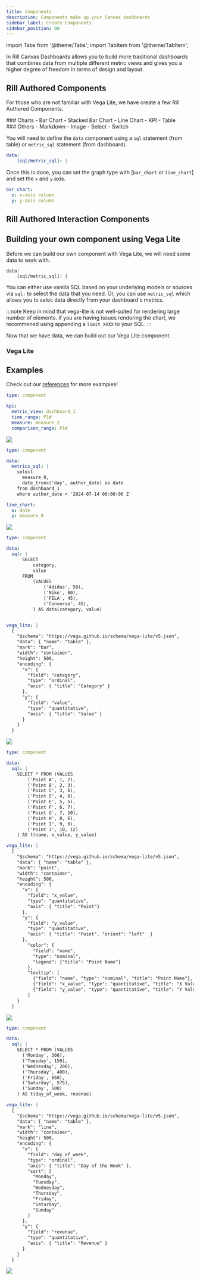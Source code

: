 ```yaml
---
title: Components
description: Components make up your Canvas dashboards
sidebar_label: Create Components
sidebar_position: 00
---
```


import Tabs from '@theme/Tabs';
import TabItem from '@theme/TabItem';


In Rill Canvas Dashboards allows you to build more traditional dashboards that combines data from multiple different metric views and gives you a higher degree of freedom in terms of design and layout.

## Rill Authored Components
For those who are not familiar with Vega Lite, we have create a few Rill Authored Components. 


<div style={{ display: 'flex', justifyContent: 'space-between' }}>

  <div style={{ flex: '1', padding: '10px' }}>
    <!-- Column 1 content goes here -->
    ### Charts
      - Bar Chart
      - Stacked Bar Chart
      - Line Chart
      - KPI
      - Table
  </div>

  <div style={{ flex: '1', padding: '10px' }}>
    <!-- Column 2 content goes here -->
    ### Others
      - Markdown
      - Image
      - Select
      - Switch
  </div>

</div>


You will need to define the `data` component using a `sql` statement (from table) or `metric_sql` statement (from dashboard).
```yaml
data:
    [sql/metric_sql]: |
```

Once this is done, you can set the graph type with [`bar_chart` or `line_chart`] and set the `x` and `y` axis.
```yaml
bar_chart:
  x: x-axis column
  y: y-axis column
```
## Rill Authored Interaction Components

## Building your own component using Vega Lite
Before we can build our own component with Vega Lite, we will need some data to work with.

```
data:
    [sql/metric_sql]: |
```
You can either use vanilla SQL based on your underlying models or sources via `sql:` to select the data that you need. Or, you can use `metric_sql` which allows you to selec data directly from your dashboard's metrics. 

:::note
Keep in mind that vega-lite is not well-suited for rendering large number of elements. If you are having issues rendering the chart, we recommened using appending a `limit XXXX` to your SQL.
:::

Now that we have data, we can build out our Vega Lite component.

### Vega Lite 



## Examples

Check out our [references](../../reference/project-files/components.md#examples) for more examples!
<Tabs>
<TabItem value="KPI" label="KPI Chart " default>

```yaml
type: component

kpi:
  metric_view: dashboard_1
  time_range: P1W
  measure: measure_2
  comparison_range: P1W

```

<img src = '/img/build/canvasdashboard/kpi.png' class='rounded-gif' />
<br />
</TabItem>

<TabItem value="Rill_Chart" label="Rill Authored Chart " default>

```yaml
type: component

data:
  metrics_sql: |
    select 
      measure_0,
      date_trunc('day', author_date) as date 
    from dashboard_1
    where author_date > '2024-07-14 00:00:00 Z'

line_chart:
  x: date
  y: measure_0
```

<img src = '/img/build/canvasdashboard/rill-chart.png' class='rounded-gif' />
<br />
</TabItem>

<TabItem value="Bar" label="Vega_lite -  Bar Charts">

```yaml 
type: component

data:
  sql: |
      SELECT
          category,
          value
      FROM
          (VALUES
              ('Adidas', 50),
              ('Nike', 80),
              ('FILA', 45),
              ('Converse', 45),
          ) AS data(category, value)


vega_lite: |
  {
    "$schema": "https://vega.github.io/schema/vega-lite/v5.json",
    "data": { "name": "table" },
    "mark": "bar",
    "width": "container",
    "height": 500,
    "encoding": {
      "x": {
        "field": "category",
        "type": "ordinal",
        "axis": { "title": "Category" }
      },
      "y": {
        "field": "value",
        "type": "quantitative",
        "axis": { "title": "Value" }
      }
    }
  }
```

<img src = '/img/build/canvasdashboard/bar.png' class='rounded-gif' />
<br />
</TabItem>

<TabItem value="Scatter" label="Vega_lite -  Scatter Charts">

```yaml    
type: component

data:
  sql: |
    SELECT * FROM (VALUES 
        ('Point A', 1, 2),
        ('Point B', 2, 3),
        ('Point C', 3, 6),
        ('Point D', 4, 8),
        ('Point E', 5, 5),
        ('Point F', 6, 7),
        ('Point G', 7, 10),
        ('Point H', 8, 6),
        ('Point I', 9, 9),
        ('Point J', 10, 12)
    ) AS t(name, x_value, y_value)

vega_lite: |
  {
    "$schema": "https://vega.github.io/schema/vega-lite/v5.json",
    "data": { "name": "table" },
    "mark": "point",
    "width": "container",
    "height": 500,
    "encoding": {
      "x": {
        "field": "x_value",
        "type": "quantitative",
        "axis": { "title": "Point"}
      },
      "y": {
        "field": "y_value",
        "type": "quantitative",
        "axis": { "title": "Point", "orient": "left"  }
      },
        "color": {
          "field": "name",
          "type": "nominal",
          "legend": {"title": "Point Name"}
        },
        "tooltip": [
          {"field": "name", "type": "nominal", "title": "Point Name"},
          {"field": "x_value", "type": "quantitative", "title": "X Value"},
          {"field": "y_value", "type": "quantitative", "title": "Y Value"}
        ]
    }
  }
```

<img src = '/img/build/canvasdashboard/scatter.png' class='rounded-gif' />
<br />
</TabItem>

<TabItem value="Line" label="Vega_lite -  Line Charts">

```yaml
type: component

data:
  sql: |
    SELECT * FROM (VALUES 
      ('Monday', 300),
      ('Tuesday', 150),
      ('Wednesday', 200),
      ('Thursday', 400),
      ('Friday', 650),
      ('Saturday', 575),
      ('Sunday', 500)
    ) AS t(day_of_week, revenue)

vega_lite: |
  {
    "$schema": "https://vega.github.io/schema/vega-lite/v5.json",
    "data": { "name": "table" },
    "mark": "line",
    "width": "container",
    "height": 500,
    "encoding": {
      "x": {
        "field": "day_of_week",
        "type": "ordinal",
        "axis": { "title": "Day of the Week" },
        "sort": [
          "Monday",
          "Tuesday",
          "Wednesday",
          "Thursday",
          "Friday",
          "Saturday",
          "Sunday"
        ]
      },
      "y": {
        "field": "revenue",
        "type": "quantitative",
        "axis": { "title": "Revenue" }
      }
    }
  }
```
<img src = '/img/build/canvasdashboard/line.png' class='rounded-gif' />
<br />

</TabItem>

</Tabs>